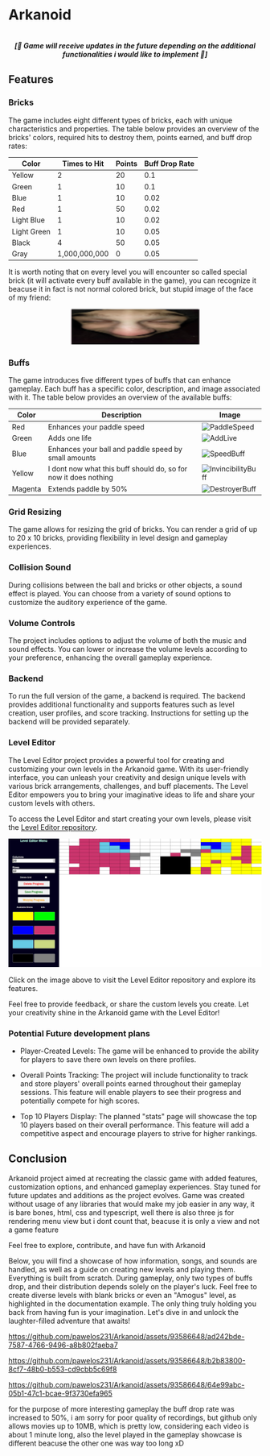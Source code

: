 # Arkanoid

<p align='center'>
<br>
<i><b>[🚧 Game will receive updates in the future depending on the additional functionalities i would like to implement 🚧]</b></i>
</p>

## Features

### Bricks

The game includes eight different types of bricks, each with unique characteristics and properties. The table below provides an overview of the bricks' colors, required hits to destroy them, points earned, and buff drop rates:

| Color       | Times to Hit  | Points | Buff Drop Rate |
| ----------- | ------------- | ------ | -------------- |
| Yellow      | 2             | 20     | 0.1            |
| Green       | 1             | 10     | 0.1            |
| Blue        | 1             | 10     | 0.02           |
| Red         | 1             | 50     | 0.02           |
| Light Blue  | 1             | 10     | 0.02           |
| Light Green | 1             | 10     | 0.05           |
| Black       | 4             | 50     | 0.05           |
| Gray        | 1,000,000,000 | 0      | 0.05           |

It is worth noting that on every level you will encounter so called special brick (it will activate every buff available in the game), you can recognize it beacuse it in fact is not normal colored brick, but stupid image of the face of my friend:

<div style="text-align:center">
  <img alt="PaddleSpeed" src="./src/docs/krzysiatwarz.png" />
</div>

### Buffs

The game introduces five different types of buffs that can enhance gameplay. Each buff has a specific color, description, and image associated with it. The table below provides an overview of the available buffs:

| Color   | Description                                                     | Image                                                                                            |
| ------- | --------------------------------------------------------------- | ------------------------------------------------------------------------------------------------ |
| Red     | Enhances your paddle speed                                      | ![PaddleSpeed](https://upload.wikimedia.org/wikipedia/commons/0/0a/No-image-available.png)       |
| Green   | Adds one life                                                   | ![AddLive](https://upload.wikimedia.org/wikipedia/commons/0/0a/No-image-available.png)           |
| Blue    | Enhances your ball and paddle speed by small amounts            | ![SpeedBuff](https://upload.wikimedia.org/wikipedia/commons/0/0a/No-image-available.png)         |
| Yellow  | I dont now what this buff should do, so for now it does nothing | ![InvincibilityBuff](https://upload.wikimedia.org/wikipedia/commons/0/0a/No-image-available.png) |
| Magenta | Extends paddle by 50% | ![DestroyerBuff](https://upload.wikimedia.org/wikipedia/commons/0/0a/No-image-available.png)     |

### Grid Resizing

The game allows for resizing the grid of bricks. You can render a grid of up to 20 x 10 bricks, providing flexibility in level design and gameplay experiences.

### Collision Sound

During collisions between the ball and bricks or other objects, a sound effect is played. You can choose from a variety of sound options to customize the auditory experience of the game.

### Volume Controls

The project includes options to adjust the volume of both the music and sound effects. You can lower or increase the volume levels according to your preference, enhancing the overall gameplay experience.

### Backend

To run the full version of the game, a backend is required. The backend provides additional functionality and supports features such as level creation, user profiles, and score tracking. Instructions for setting up the backend will be provided separately.

### Level Editor

The Level Editor project provides a powerful tool for creating and customizing your own levels in the Arkanoid game. With its user-friendly interface, you can unleash your creativity and design unique levels with various brick arrangements, challenges, and buff placements. The Level Editor empowers you to bring your imaginative ideas to life and share your custom levels with others.

To access the Level Editor and start creating your own levels, please visit the [Level Editor repository](https://github.com/pawelos231/arkanoid_level_editor).

<a href="https://github.com/pawelos231/arkanoid_level_editor">
  <img src="https://raw.githubusercontent.com/pawelos231/arkanoid_level_editor/main/src/images/amogus.png" alt="Link to Level Editor" />
</a>

Click on the image above to visit the Level Editor repository and explore its features.

Feel free to provide feedback, or share the custom levels you create. Let your creativity shine in the Arkanoid game with the Level Editor!

### Potential Future development plans

- Player-Created Levels: The game will be enhanced to provide the ability for players to save there own levels on there profiles.

- Overall Points Tracking: The project will include functionality to track and store players' overall points earned throughout their gameplay sessions. This feature will enable players to see their progress and potentially compete for high scores.

- Top 10 Players Display: The planned "stats" page will showcase the top 10 players based on their overall performance. This feature will add a competitive aspect and encourage players to strive for higher rankings.

## Conclusion

Arkanoid project aimed at recreating the classic game with added features, customization options, and enhanced gameplay experiences. Stay tuned for future updates and additions as the project evolves. Game was created without usage of any libraries that would make my job easier in any way, it is bare bones, html, css and typescript, well there is also three js for rendering menu view but i dont count that, beacuse it is only a view and not a game feature

Feel free to explore, contribute, and have fun with Arkanoid

Below, you will find a showcase of how information, songs, and sounds are handled, as well as a guide on creating new levels and playing them. Everything is built from scratch. During gameplay, only two types of buffs drop, and their distribution depends solely on the player's luck. Feel free to create diverse levels with blank bricks or even an "Amogus" level, as highlighted in the documentation example. The only thing truly holding you back from having fun is your imagination. Let's dive in and unlock the laughter-filled adventure that awaits!

https://github.com/pawelos231/Arkanoid/assets/93586648/ad242bde-7587-4766-9496-a8b802faeba7

https://github.com/pawelos231/Arkanoid/assets/93586648/b2b83800-8cf7-48b0-b553-cd9cbb5c69f8

https://github.com/pawelos231/Arkanoid/assets/93586648/64e99abc-05b1-47c1-bcae-9f3730efa965

for the purpose of more interesting gameplay the buff drop rate was increased to 50%, i am sorry for poor quality of recordings, but github only allows movies up to 10MB, which is pretty low, considering each video is about 1 minute long, also the level played in the gameplay showcase is different beacuse the other one was way too long xD
